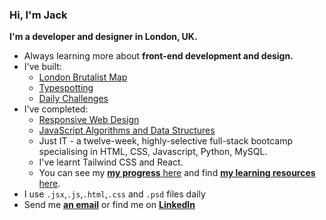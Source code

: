 ### Hi, I'm Jack 
**I'm a developer and designer in London, UK.**
- Always learning more about **front-end development and design.**
- I've built:
  - [London Brutalist Map](https://github.com/jones58/brutalist-map)
  - [Typespotting](https://github.com/jones58/typespotting)
  - [Daily Challenges](https://github.com/jones58/daily-challenges)
- I've completed:
    - [Responsive Web Design](https://www.freecodecamp.org/certification/jones58/responsive-web-design)
    - [JavaScript Algorithms and Data Structures](https://www.freecodecamp.org/certification/jones58/javascript-algorithms-and-data-structures)
    - Just IT - a twelve-week, highly-selective full-stack bootcamp specialising in HTML, CSS, Javascript, Python, MySQL.
    - I've learnt Tailwind CSS and React. 
    - You can see my [**my progress** here](https://progress.jackkershaw.net) and find [**my learning resources** here](https://github.com/jones58/Learning-Resources).
- I use `.jsx`,`.js`,`.html`,`.css` and `.psd` files daily
- Send me [**an email**](mailto:jkershaw986@gmail.com") or find me on [**LinkedIn**](https://www.linkedin.com/in/jackkershaw)
